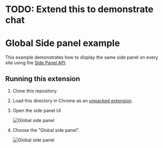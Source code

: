 # TODO: Extend this to demonstrate chat

# Global Side panel example

This example demonstrates how to display the same side panel on every site using the [Side Panel API](https://developer.chrome.com/docs/extensions/reference/sidePanel/).

## Running this extension

1. Clone this repository.
2. Load this directory in Chrome as an [unpacked extension](https://developer.chrome.com/docs/extensions/mv3/getstarted/development-basics/#load-unpacked).
3. Open the side panel UI

   <img src="https://wd.imgix.net/image/BhuKGJaIeLNPW9ehns59NfwqKxF2/2uFG8qxM7cqyMuXWlD9R.png?auto=format&w=400" alt="Global side panel">

4. Choose the "Global side panel".

   <img src="https://wd.imgix.net/image/BhuKGJaIeLNPW9ehns59NfwqKxF2/iidZp01nIEHRUjrpt6Hn.png?auto=format&w=700" alt="Global side panel">
